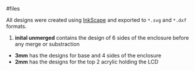 #files

All designs were created using [InkScape](https://www.inkscape.org/en/) and exported to `*.svg` and `*.dxf` formats.

1. **inital unmerged** contains the design of 6 sides of the enclosure before any merge or substraction
- **3mm** has the designs for base and 4 sides of the enclosure
- **2mm** has the designs for the top 2 acrylic holding the LCD